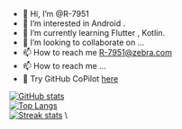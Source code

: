 - 👋 Hi, I’m @R-7951
- 👀 I’m interested in Android .
- 🌱 I’m currently learning Flutter , Kotlin.
- 💞️ I’m looking to collaborate on ...
- 📫 How to reach me R-7951@zebra.com
- 📫 How to reach me ...
- :robot: Try GitHub CoPilot [here](https://copilot.github.com/)

[![GitHub stats](https://github-readme-stats.vercel.app/api?username=R-7951&show_icons=true&theme=tokyonight)](https://github.com/R-7951/R-7951) \
[![Top Langs](https://github-readme-stats.vercel.app/api/top-langs/?username=R-7951&theme=tokyonight)](https://github.com/R-7951/R-7951) \
[![Streak stats](https://github-readme-streak-stats.herokuapp.com/?user=R-7951&theme=tokyonight)](https://github.com/R-7951/R-7951) \





<!---
R-7951/R-7951 is a ✨ special ✨ repository because its `README.md` (this file) appears on your GitHub profile.
You can click the Preview link to take a look at your changes.
--->
